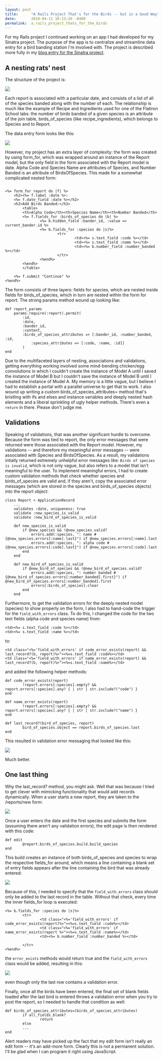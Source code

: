 ```yaml
---
layout: post
title:      "A Rails Project That's for the Birds -- but in a Good Way"
date:       2018-04-11 18:13:26 -0400
permalink:  a_rails_project_thats_for_the_birds
---
```


For my Rails project I continued working on an app I had developed for my Sinatra project. The purpose of the app is to centralize and streamline data entry for a bird banding station I'm involved with. The project is described more fully in my [blog entry for the Sinatra project](http://http://burtondev.com/sinatra_project).

## A nesting rats' nest 

The structure of the project is:

![](http://burtonux.com/flatiron_blog/project-model.jpg)

Each report is associated with a particular date, and consists of a list of all of the species banded along with the number of each. The relationship is much like the example of Recipe and Ingredients used for one of the Flatiron School labs: the number of birds banded of a given species is an attribute of the join table, birds_of_species (like recipe_ingredients), which belongs to Species and to Report. 

The data entry form looks like this:

![](http://burtonux.com/flatiron_blog/data-entry-form.jpg)

However, my project has an extra layer of complexity: the form was created by using form_for, which was wrapped around an instance of the Report model, but the only field in the form associated with the Report model is date. Alpha Code and Species Name are attributes of Species, and Number Banded is an attribute of BirdsOfSpecies. This made for a somewhat complicated nested form:

```

<%= form_for report do |f| %>
	<h2><%= f.label :date %>: 
	<%= f.date_field :date %></h2>
	<h2>Add Birds Banded:</h2>
		<table>
		<th>Alpha Code</th><th>Species Name</th><th>Number Banded</th>
		<%= f.fields_for :birds_of_species do |b| %>
				<%= b.hidden_field :bander_id, :value => current_bander.id %>
				<%= b.fields_for :species do |s|%>
						<tr>
								<td><%= s.text_field :code %></td>
								<td><%= s.text_field :name %></td>
								<td><%= b.number_field :number_banded %></td>
						</tr>
				<%end%>
		<%end%>
		</table>

	<%= f.submit "Continue" %>
<%end%>
```

The form consists of three layers: fields for species, which are nested inside fields for birds_of_species, which in turn are nested within the form for report. The strong params method wound up looking like:

```
def report_params
	params.require(:report).permit(
		:id,
		:date, 
		:bander_id,
		:content,
		:birds_of_species_attributes => [:bander_id, :number_banded, :id,
			:species_attributes => [:code, :name, :id]]
		)
end

```

Due to the multifaceted layers of nesting, associations and validations, getting everything working involved some mind-bending chicken/egg convolutions in which I couldn't create the instance of Model A until I saved the instance of Model B but I couldn't save the instance of Model B until I created the instance of Model A. My memory is a little vague, but I believe I had to establish a portal with a parallel universe to get that to work. I also wound up writing a custom birds_of_species_attributes= method that's bristling with ifs and elses and instance variables and deeply nested hash elements and a liberal sprinkling of ugly helper methods. There's even a `return` in there. Please don't judge me.

## Validations

Speaking of validations, that was another significant hurdle to overcome. Because the form was tied to report, the only error messages that were returned were those associated with the Report model. However, my validations -- and therefore my meaningful error messages -- were associated with Species and BirdsOfSpecies. As a result, my validations intially returned extremely unhelpful error messages like: `Birds of species is invalid`, which is not only vague, but also refers to a model that isn't meaningful to the user. To implement meaningful errors, I had to create custom validation methods that check whether species and birds_of_species are valid and, if they aren't, copy the associated error messages (which are stored in the species and birds_of_species objects) into the report object: 

```
class Report < ApplicationRecord
    ... 
    validates :date, uniqueness: true
    validate :new_species_is_valid
    validate :new_bird_of_species_is_valid

    def new_species_is_valid
        if @new_species && !@new_species.valid?
            errors.add(:species, ": name #{@new_species.errors[:name].last}") if @new_species.errors[:name].last
            errors.add(:species, ": alpha code #{@new_species.errors[:code].last}") if @new_species.errors[:code].last
        end
    end

    def new_bird_of_species_is_valid
        if @new_bird_of_species && !@new_bird_of_species.valid?
            errors.add(:species, ": number banded #{@new_bird_of_species.errors[:number_banded].first}") if @new_bird_of_species.errors[:number_banded].first
            errors[:birds_of_species].clear
        end
    end

```

Furthermore, to get the validation errors for the deeply nested model (species) to show properly on the form, I also had to hand-code the trigger for the `field_with_errors` class. To do this, I changed the code for the two text fields (alpha code and species name) from:

```
<td><%= s.text_field :code %></td>
<td><%= s.text_field :name %></td>
```

to:

```
<td class="<%='field_with_errors' if code_error_exists(report) && last_record?(b, report)%>"><%=s.text_field :code%></td>
<td class="<%='field_with_errors' if name_error_exists(report) && last_record?(b, report)%>"><%=s.text_field :name%></td>
```

and added the following helper methods:

```
def code_error_exists(report)
		!report.errors[:species].empty? && report.errors[:species].any? { | str | str.include?("code") }
end

def name_error_exists(report)
		!report.errors[:species].empty? && report.errors[:species].any? { | str | str.include?("name") }
end

def last_record?(bird_of_species, report)
		bird_of_species.object == report.birds_of_species.last
end
```

This resulted in validation error messaging that looked like this:

![](http://burtonux.com/flatiron_blog/validation-errors.jpg)

Much better.

## One last thing

Why the last_record? method, you might ask. Well that was because I tried to get clever with mimicking functionality that would add records dynamically. When a user starts a new report, they are taken to the /reports/new form:

![](http://burtonux.com/flatiron_blog/data-entry-form.jpg)

Once a user enters the date and the first species and submits the form (assuming there aren't any validation errors), the edit page is then rendered with this code:

```
def edit
		@report.birds_of_species.build.build_species
end
```

This build creates an instance of both birds_of_species and species to wrap the respective fields_for around, which means a line containing a blank set of entry fields appears after the line containing the bird that was already entered: 

![](http://burtonux.com/flatiron_blog/with-one-bird-added.jpg)

Because of this, I needed to specify that the `field_with_errors` class should only be added to the last record in the table. Without that check, every time the inner fields_for loop is executed:

```
<%= b.fields_for :species do |s|%>
		<tr>
				<td class="<%='field_with_errors' if code_error_exists(report)%>"><%=s.text_field :code%></td>
				<td class="<%='field_with_errors' if name_error_exists(report %>"><%=s.text_field :name%></td>
				<td><%= b.number_field :number_banded %></td>

		</tr>
<%end%>

```

the `error_exists` methods would return true and the `field_with_errors` class would be added, resulting in this:

![](http://burtonux.com/flatiron_blog/dodo.jpg)

even though only the last row contains a validation error. 

Finally, once all the birds have been entered, the final set of blank fields loaded after the last bird is entered throws a validation error when you try to post the report, so I needed to handle that condition as well: 

```
def birds_of_species_attributes=(birds_of_species_attributes)
		if all_fields_blank?
				return
		else
		...
end

```

Alert readers may have picked up the fact that my edit form isn't really an edit form -- it's an add-more form. Clearly this is not a permanent solution. I'll be glad when I can program it right using JavaScript. 
